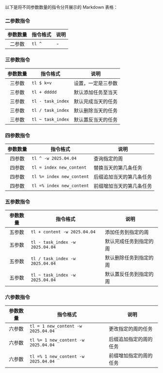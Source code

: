 以下是将不同参数数量的指令分开展示的 Markdown 表格：

### 二参数指令
| 参数数量 | 指令格式 | 说明 |
| :---: | --- | --- |
| 二参数 | `tl ^` | - |

### 三参数指令
| 参数数量 | 指令格式 | 说明 |
| :---: | --- | --- |
| 三参数 | `tl $ k=v` | 设置，一定是三参数 |
| 三参数 | `tl + ddddd` | 默认添加任务至当天 |
| 三参数 | `tl - task_index` | 默认完成当天的任务 |
| 三参数 | `tl / task_index` | 默认删除当天的任务 |
| 三参数 | `tl ~ task_index` | 默认置反当天的任务 |

### 四参数指令
| 参数数量 | 指令格式 | 说明 |
| :---: | --- | --- |
| 四参数 | `tl ^ -w 2025.04.04` | 查询指定的周 |
| 四参数 | `tl = index new_content` | 替换当天的第几条任务 |
| 四参数 | `tl %= index new_content` | 后缀追加当天的第几条任务 |
| 四参数 | `tl =% index new_content` | 前缀增加当天的第几条任务 |

### 五参数指令
| 参数数量 | 指令格式 | 说明 |
| :---: | --- | --- |
| 五参数 | `tl + content -w 2025.04.04` | 添加任务到指定的周 |
| 五参数 | `tl - task_index -w 2025.04.04` | 默认完成任务到指定的周 |
| 五参数 | `tl / task_index -w 2025.04.04` | 默认删除任务到指定的周 |
| 五参数 | `tl ~ task_index -w 2025.04.04` | 默认置反任务到指定的周 |

### 六参数指令
| 参数数量 | 指令格式 | 说明 |
| :---: | --- | --- |
| 六参数 | `tl = 1 new_content -w 2025.04.04` | 更改指定的周的任务 |
| 六参数 | `tl %= 1 new_content -w 2025.04.04` | 后缀追加指定的周的任务 |
| 六参数 | `tl =% 1 new_content -w 2025.04.04` | 前缀增加指定的周的任务 |